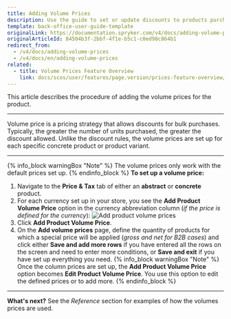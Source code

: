 ```yaml
---
title: Adding Volume Prices
description: Use the guide to set or update discounts to products purchased in bulk from the Back Office.
template: back-office-user-guide-template
originalLink: https://documentation.spryker.com/v4/docs/adding-volume-prices
originalArticleId: 84504b3f-2bbf-4f1e-b5c1-c0ed98c864b1
redirect_from:
  - /v4/docs/adding-volume-prices
  - /v4/docs/en/adding-volume-prices
related:
  - title: Volume Prices Feature Overview
    link: docs/scos/user/features/page.version/prices-feature-overview/volume-prices-overview.html
---
```


This article describes the procedure of adding the volume prices for the product.
***
Volume price is a pricing strategy that allows discounts for bulk purchases. Typically, the greater the number of units purchased, the greater the discount allowed. 
Unlike the discount rules, the volume prices are set up for each specific concrete product or product variant.
***
{% info_block warningBox "Note" %}
The volume prices only work with the default prices set up.
{% endinfo_block %}
**To set up a volume price:**
1. Navigate to the **Price & Tax** tab of either an **abstract** or **concrete** product.
2. For each currency set up in your store, you see the **Add Product Volume Price** option in the currency abbreviation column (_if the price is defined for the currency_):
    ![Add product volume prices](https://spryker.s3.eu-central-1.amazonaws.com/docs/User+Guides/Back+Office+User+Guides/Products/Products/Managing+products/Adding+Volume+Prices/add-product-volume-price.png) 
3. Click **Add Product Volume Price**.
4. On the **Add volume prices** page, define the quantity of products for which a special price will be applied (_gross and net for B2B cases_)  and click either **Save and add more rows** if you have entered all the rows on the screen and need to enter more conditions, or **Save and exit** if you have set up everything you need.
{% info_block warningBox "Note" %}
Once the column prices are set up, the **Add Product Volume Price** option becomes **Edit Product Volume Price**. You use this option to edit the defined prices or to add more.
{% endinfo_block %}
***
**What's next?**
See the _Reference_ section for examples of how the volumes prices are used.
